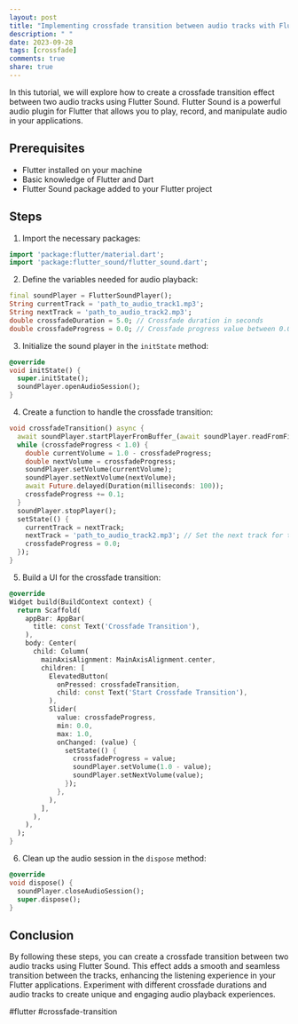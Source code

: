 ```yaml
---
layout: post
title: "Implementing crossfade transition between audio tracks with Flutter Sound"
description: " "
date: 2023-09-28
tags: [crossfade]
comments: true
share: true
---
```


In this tutorial, we will explore how to create a crossfade transition effect between two audio tracks using Flutter Sound. Flutter Sound is a powerful audio plugin for Flutter that allows you to play, record, and manipulate audio in your applications.

## Prerequisites
- Flutter installed on your machine
- Basic knowledge of Flutter and Dart
- Flutter Sound package added to your Flutter project

## Steps
1. Import the necessary packages:
```dart
import 'package:flutter/material.dart';
import 'package:flutter_sound/flutter_sound.dart';
```

2. Define the variables needed for audio playback:
```dart
final soundPlayer = FlutterSoundPlayer();
String currentTrack = 'path_to_audio_track1.mp3';
String nextTrack = 'path_to_audio_track2.mp3';
double crossfadeDuration = 5.0; // Crossfade duration in seconds
double crossfadeProgress = 0.0; // Crossfade progress value between 0.0 and 1.0
```

3. Initialize the sound player in the `initState` method:
```dart
@override
void initState() {
  super.initState();
  soundPlayer.openAudioSession();
}
```

4. Create a function to handle the crossfade transition:
```dart
void crossfadeTransition() async {
  await soundPlayer.startPlayerFromBuffer_(await soundPlayer.readFromFileSync(currentTrack));
  while (crossfadeProgress < 1.0) {
    double currentVolume = 1.0 - crossfadeProgress;
    double nextVolume = crossfadeProgress;
    soundPlayer.setVolume(currentVolume);
    soundPlayer.setNextVolume(nextVolume);
    await Future.delayed(Duration(milliseconds: 100));
    crossfadeProgress += 0.1;
  }
  soundPlayer.stopPlayer();
  setState(() {
    currentTrack = nextTrack;
    nextTrack = 'path_to_audio_track2.mp3'; // Set the next track for the next iteration
    crossfadeProgress = 0.0;
  });
}
```

5. Build a UI for the crossfade transition:
```dart
@override
Widget build(BuildContext context) {
  return Scaffold(
    appBar: AppBar(
      title: const Text('Crossfade Transition'),
    ),
    body: Center(
      child: Column(
        mainAxisAlignment: MainAxisAlignment.center,
        children: [
          ElevatedButton(
            onPressed: crossfadeTransition,
            child: const Text('Start Crossfade Transition'),
          ),
          Slider(
            value: crossfadeProgress,
            min: 0.0,
            max: 1.0,
            onChanged: (value) {
              setState(() {
                crossfadeProgress = value;
                soundPlayer.setVolume(1.0 - value);
                soundPlayer.setNextVolume(value);
              });
            },
          ),
        ],
      ),
    ),
  );
}
```

6. Clean up the audio session in the `dispose` method:
```dart
@override
void dispose() {
  soundPlayer.closeAudioSession();
  super.dispose();
}
```

## Conclusion
By following these steps, you can create a crossfade transition between two audio tracks using Flutter Sound. This effect adds a smooth and seamless transition between the tracks, enhancing the listening experience in your Flutter applications. Experiment with different crossfade durations and audio tracks to create unique and engaging audio playback experiences.

#flutter #crossfade-transition